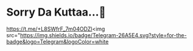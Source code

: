 # Sorry Da Kuttaa...🙂












<p align="left">

<a href="">https://t.me/+L8SWfrF_7m04ODZl<img src="https://img.shields.io/badge/Telegram-26A5E4.svg?style=for-the-badge&logo=Telegram&logoColor=white
